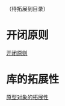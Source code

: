 （待拓展到目录）
# 开闭原则

[开闭原则](../js-essentials/js-async.md)

# 库的拓展性

[原型对象的拓展性](../js-essentials/js-prototype-application.md)
